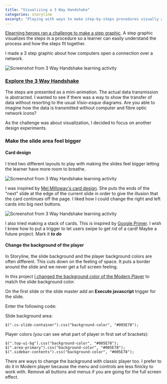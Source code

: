```yaml
---
title: "Visualizing a 3 Way Handshake"
categories: storyline
excerpt: "Playing with ways to make step-by-steps procedures visually appealing in  Articulate Storyline."
---
```


[Elearning heroes ran a challenge to make a step graphic](https://community.articulate.com/series/e-learning-challenges-complete-list/articles/using-step-graphics-in-elearning). A step graphic visualizes the steps in a procedure so a learner can easily understand the process and how the steps fit together.

I made a 3 step graphic about how computers open a connection over a network. 

![Screenshot from 3 Way Handshake learning activity](/blog/assets/images/handshake_stepper.png)<br>
### [Explore the 3 Way Handshake](http://jessicagrosman.ca/3-way-handshake/story_html5.html)

The steps are presented as a mini-animation. The actual data transmission is abstracted. I wanted to see if there was a way to show the transfer of data without resorting to the usual _Visio-esque_ diagrams. Are you able to imagine how the data is  transmitted without computer and fibre optic network icons?

As the challenge was about visualization, I decided to focus on another design experiments.

### Make the slide area feel bigger

#### Card design
I tried two different layouts to play with making the slides feel bigger letting the learner have more room to breathe. 

![Screenshot from 3 Way Handshake learning activity](/blog/assets/images/cards_l_r.png)<br>

I was inspired by [Mel Milloway's card design](https://www.linkedin.com/pulse/developing-customer-service-game-part-1-melissa-milloway/). She puts the ends of the "next" slide at the edge of the current slide in order to give the illusion that the card continues off the page. I liked how I could change the right and left cards into big next buttons.

![Screenshot from 3 Way Handshake learning activity](/blog/assets/images/syn_card.png)<br>

I also tried making a stack of cards. This is inspired by [Google Primer](https://medium.com/google-design/designing-a-ux-for-learning-ebed4fa0a798). I wish I knew how to put a trigger to let users swipe to get rid of a card! Maybe a future project. Mark it _**to do**_

#### Change the background of the player
In Storyline, the slide background and the player background colors are often different. This cuts down on the feeling of space. It puts a border around the slide and we never get a full screen feeling.

In this project [I changed the background color of the Modern Player](https://community.articulate.com/discussions/articulate-storyline/can-we-change-background-color-in-modern-player-storyline-360) to match the slide background color.

On the first slide or the slide master add an **Execute javascript** trigger for the slide. 

Enter the following code:

Slide background area:

    $(".cs-slide-container").css("background-color", "#005E78");

Player colors (you can see what part of player in first set of brackets):

    $(".top-ui-bg").css("background-color", "#005E78");
    $(".area-primary").css("background-color", "#005E78");
    $(".sidebar-contents").css("background-color", "#005E78");

There are ways to change the background with classic player too. I prefer to do it in Modern player because the menu and controls are less finicky to work with. Remove all buttons and menus if you are going for the full screen effect.
